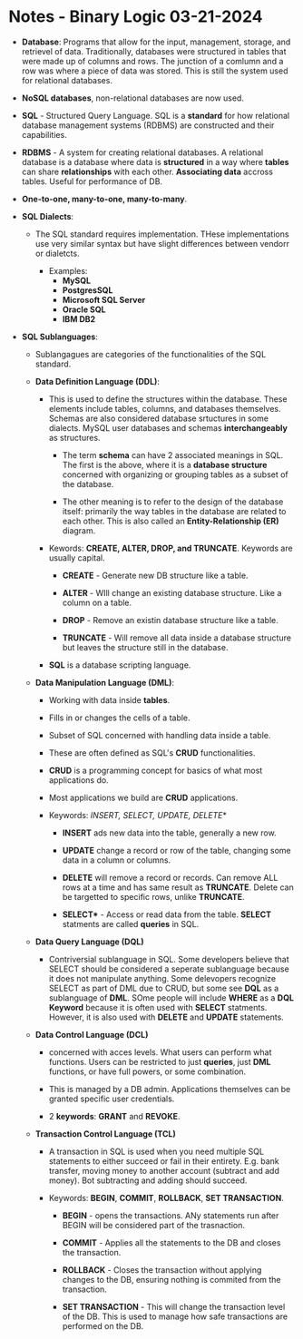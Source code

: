 # Notes - Binary Logic 03-21-2024 #

* **Database**: Programs that allow for the input, management, storage, and
  retrievel of data. Traditionally, databases were structured in tables that
  were made up of columns and rows. The junction of a comlumn and a row was
  where a piece of data was stored. This is still the system used for 
  relational databases. 

* **NoSQL databases**, non-relational databases are now used.

* **SQL** - Structured Query Language. SQL is a **standard** for how relational
  database management systems (RDBMS) are constructed and their capabilities.

* **RDBMS** - A system for creating relational databases. A relational database
  is a database where data is **structured** in a way where **tables** can
  share **relationships** with each other. **Associating data** accross tables.
  Useful for performance of DB.

* **One-to-one, many-to-one, many-to-many**.

* **SQL Dialects**:
    * The SQL standard requires implementation. THese implementations use very
      similar syntax but have slight differences between vendorr or dialetcts.

      * Examples:
        * **MySQL**
        * **PostgresSQL**
        * **Microsoft SQL Server**
        * **Oracle SQL**
        * **IBM DB2**

* **SQL Sublanguages**:
  * Sublangagues are categories of the functionalities of the SQL standard. 

  * **Data Definition Language (DDL)**:
    * This is used to define the structures within the database. These elements
      include tables, columns, and databases themselves. Schemas are also
      considered database srtuctures in some dialects. MySQL user databases
      and schemas **interchangeably** as structures. 

        * The term **schema** can have 2 associated meanings in SQL. The first
          is the above, where it is a **database structure** concerned with
          organizing or grouping tables as a subset of the database.

        * The other meaning is to refer to the design of the database itself:
          primarily the way tables in the database are related to each other. 
          This is also called an **Entity-Relationship (ER)** diagram.
        
    * Kewords: **CREATE, ALTER, DROP, and TRUNCATE**. Keywords are usually
      capital.
        * **CREATE** - Generate new DB structure like a table.
        
        * **ALTER** - WIll change an existing database structure. Like a column
          on a table.
        
        * **DROP** - Remove an existin database structure like a table.
        
        * **TRUNCATE** - Will remove all data inside a database structure but
          leaves the structure still in the database.
  
    * **SQL** is a database scripting language.

  * **Data Manipulation Language (DML)**: 
    * Working with data inside **tables**.
    * Fills in or changes the cells of a table.
    * Subset of SQL concerned with handling data inside a table.
    * These are often defined as SQL's **CRUD** functionalities.
    * **CRUD** is a programming concept for basics of what most applications do.
    * Most applications we build are **CRUD** applications.
    
    * Keywords: **INSERT, SELECT*, UPDATE, DELETE**
      * **INSERT** ads new data into the table, generally a new row.
      
      * **UPDATE** change a record or row of the table, changing some data in a
        column or columns.

      * **DELETE** will remove a record or records. Can remove ALL rows at a 
        time and has same result as **TRUNCATE**. Delete can be targetted to
        specific rows, unlike **TRUNCATE**. 

      * **SELECT\*** - Access or read data from the table. **SELECT** statments
        are called **queries** in SQL.

  * **Data Query Language (DQL)**
      * Contriversial sublanguage in SQL. Some developers believe that SELECT
        should be considered a seperate sublanguage because it does not
        manipulate anything. Some delevopers recognize SELECT as part of DML
        due to CRUD, but some see **DQL** as a sublanguage of **DML**. SOme
        people will include **WHERE** as a **DQL Keyword** because it is
        often used with **SELECT** statments. However, it is also used with
        **DELETE** and **UPDATE** statements. 

  * **Data Control Language (DCL)** 
      * concerned with acces levels. What users can perform what functions. 
        Users can be restricted to just **queries**, just **DML** functions,
        or have full powers, or some combination.
      
      * This is managed by a DB admin. Applications themselves can be granted
        specific user credentials.

      * 2 **keywords**: **GRANT** and **REVOKE**.

    
  * **Transaction Control Language (TCL)**
      * A transaction in SQL is used when you need multiple SQL statements to
        either succeed or fail in their entirety. E.g. bank transfer, moving
        money to another account (subtract and add money). Bot subtracting
        and adding should succeed. 
      
      * Keywords: **BEGIN**, **COMMIT**, **ROLLBACK**, **SET TRANSACTION**.
          * **BEGIN** - opens the transactions. ANy statements run after 
            BEGIN will be considered part of the trasnaction.

          * **COMMIT** - Applies all the statements to the DB and closes the
            transaction.
          
          * **ROLLBACK** - Closes the transaction without applying changes
            to the DB, ensuring nothing is commited from the transaction.

          * **SET TRANSACTION** - This will change the transaction level of 
            the DB. This is used to manage how safe transactions are performed
            on the DB.
